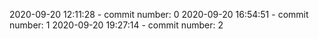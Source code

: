 2020-09-20 12:11:28 - commit number: 0
2020-09-20 16:54:51 - commit number: 1
2020-09-20 19:27:14 - commit number: 2
